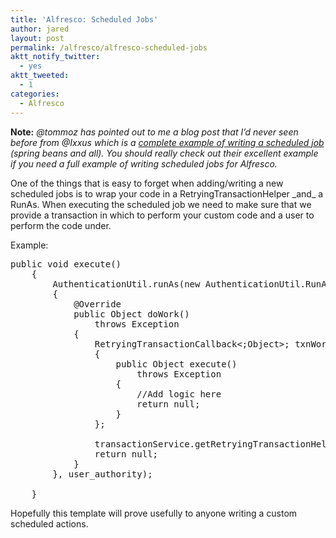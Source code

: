 ```yaml
---
title: 'Alfresco: Scheduled Jobs'
author: jared
layout: post
permalink: /alfresco/alfresco-scheduled-jobs
aktt_notify_twitter:
  - yes
aktt_tweeted:
  - 1
categories:
  - Alfresco
---
```

**Note:** *@tommoz has pointed out to me a blog post that I&#8217;d never seen before from @Ixxus which is a [complete example of writing a scheduled job][1] (spring beans and all). You should really check out their excellent example if you need a full example of writing scheduled jobs for Alfresco.*

One of the things that is easy to forget when adding/writing a new scheduled jobs is to wrap your code in a RetryingTransactionHelper \_and\_ a RunAs. When executing the scheduled job we need to make sure that we provide a transaction in which to perform your custom code and a user to perform the code under.

Example:

<pre class="brush: java; title: ; notranslate" title="">public void execute()
    {
        AuthenticationUtil.runAs(new AuthenticationUtil.RunAsWork&lt;Object&gt;()
        {
            @Override
            public Object doWork()
                throws Exception
            {
                RetryingTransactionCallback&lt;;Object&gt;; txnWork = new RetryingTransactionCallback&lt;Object&gt;()
                {
                    public Object execute()
                        throws Exception
                    {
                        //Add logic here
                        return null;
                    }
                };

                transactionService.getRetryingTransactionHelper().doInTransaction(txnWork, false);
                return null;
            }
        }, user_authority);

    }
</pre>

Hopefully this template will prove usefully to anyone writing a custom scheduled actions.

 [1]: http://t.co/RAOFy23l